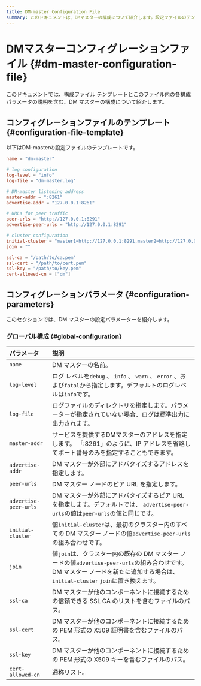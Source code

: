 ```yaml
---
title: DM-master Configuration File
summary: このドキュメントは、DMマスターの構成について紹介します。設定ファイルのテンプレートには、DM-masterの名前やログレベル、アドレスなどのパラメータが含まれています。グローバル構成のパラメータには、DMマスターの名前やログレベル、アドレスなどが含まれています。
---
```


# DMマスターコンフィグレーションファイル {#dm-master-configuration-file}

このドキュメントでは、構成ファイル テンプレートとこのファイル内の各構成パラメータの説明を含む、DM マスターの構成について紹介します。

## コンフィグレーションファイルのテンプレート {#configuration-file-template}

以下はDM-masterの設定ファイルのテンプレートです。

```toml
name = "dm-master"

# log configuration
log-level = "info"
log-file = "dm-master.log"

# DM-master listening address
master-addr = ":8261"
advertise-addr = "127.0.0.1:8261"

# URLs for peer traffic
peer-urls = "http://127.0.0.1:8291"
advertise-peer-urls = "http://127.0.0.1:8291"

# cluster configuration
initial-cluster = "master1=http://127.0.0.1:8291,master2=http://127.0.0.1:8292,master3=http://127.0.0.1:8293"
join = ""

ssl-ca = "/path/to/ca.pem"
ssl-cert = "/path/to/cert.pem"
ssl-key = "/path/to/key.pem"
cert-allowed-cn = ["dm"] 
```

## コンフィグレーションパラメータ {#configuration-parameters}

このセクションでは、DM マスターの設定パラメーターを紹介します。

### グローバル構成 {#global-configuration}

| パラメータ                 | 説明                                                                                                                       |
| :-------------------- | :----------------------------------------------------------------------------------------------------------------------- |
| `name`                | DM マスターの名前。                                                                                                              |
| `log-level`           | ログ レベルを`debug` 、 `info` 、 `warn` 、 `error` 、および`fatal`から指定します。デフォルトのログレベルは`info`です。                                      |
| `log-file`            | ログファイルのディレクトリを指定します。パラメーターが指定されていない場合、ログは標準出力に出力されます。                                                                    |
| `master-addr`         | サービスを提供するDMマスターのアドレスを指定します。 「:8261」のように、IP アドレスを省略してポート番号のみを指定することもできます。                                                 |
| `advertise-addr`      | DM マスターが外部にアドバタイズするアドレスを指定します。                                                                                           |
| `peer-urls`           | DM マスター ノードのピア URL を指定します。                                                                                               |
| `advertise-peer-urls` | DM マスターが外部にアドバタイズするピア URL を指定します。デフォルトでは、 `advertise-peer-urls`の値は`peer-urls`の値と同じです。                                    |
| `initial-cluster`     | 値`initial-cluster`は、最初のクラスター内のすべての DM マスター ノードの値`advertise-peer-urls`の組み合わせです。                                           |
| `join`                | 値`join`は、クラスター内の既存の DM マスター ノードの値`advertise-peer-urls`の組み合わせです。 DM マスター ノードを新たに追加する場合は、 `initial-cluster` `join`に置き換えます。 |
| `ssl-ca`              | DM マスターが他のコンポーネントに接続するための信頼できる SSL CA のリストを含むファイルのパス。                                                                    |
| `ssl-cert`            | DM マスターが他のコンポーネントに接続するための PEM 形式の X509 証明書を含むファイルのパス。                                                                    |
| `ssl-key`             | DM マスターが他のコンポーネントに接続するための PEM 形式の X509 キーを含むファイルのパス。                                                                     |
| `cert-allowed-cn`     | 通称リスト。                                                                                                                   |
